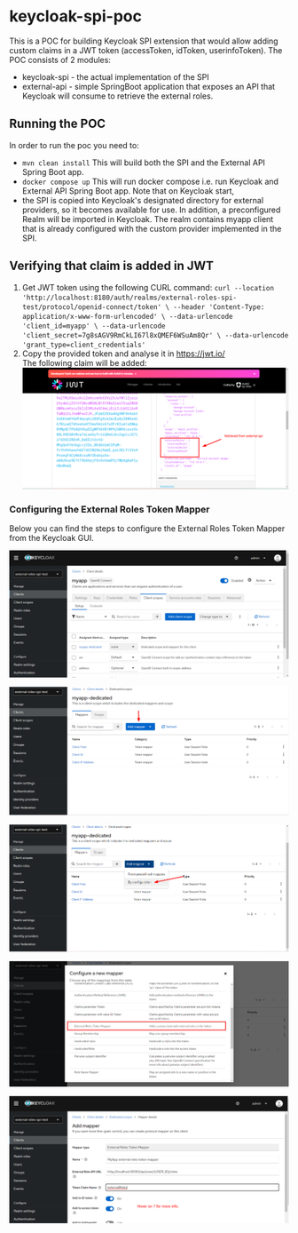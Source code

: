 # keycloak-spi-poc
This is a POC for building Keycloak SPI extension that would allow adding custom claims in a JWT token (accessToken, idToken, userinfoToken).
The POC consists of 2 modules:
- keycloak-spi - the actual implementation of the SPI
- external-api - simple SpringBoot application that exposes an API that Keycloak will consume to retrieve the external roles.

## Running the POC
In order to run the poc you need to:
- `mvn clean install` This will build both the SPI and the External API Spring Boot app.
- `docker compose up` This will run docker compose i.e. run Keycloak and External API Spring Boot app. Note that on Keycloak start, 
- the SPI is copied into Keycloak's designated directory for external providers, so it becomes available for use. In addition, a preconfigured 
Realm will be imported in Keycloak. The realm contains myapp client that is already configured with the custom provider implemented in the SPI.

## Verifying that claim is added in JWT
1. Get JWT token using the following CURL command:
`curl --location 'http://localhost:8180/auth/realms/external-roles-spi-test/protocol/openid-connect/token' \
   --header 'Content-Type: application/x-www-form-urlencoded' \
   --data-urlencode 'client_id=myapp' \
   --data-urlencode 'client_secret=7g8sAGV9RmCkLI67l8xQMEF6WSuAm8Qr' \
   --data-urlencode 'grant_type=client_credentials'`
2. Copy the provided token and analyse it in https://jwt.io/  
The following claim will be added:  
![img_5.png](docs/img_5.png)


### Configuring the External Roles Token Mapper
Below you can find the steps to configure the External Roles Token Mapper from the Keycloak GUI.

![img_1.png](docs/img_1.png)

![img.png](docs/img.png)

![img_2.png](docs/img_2.png)

![img_3.png](docs/img_3.png)

![img_4.png](docs/img_4.png)